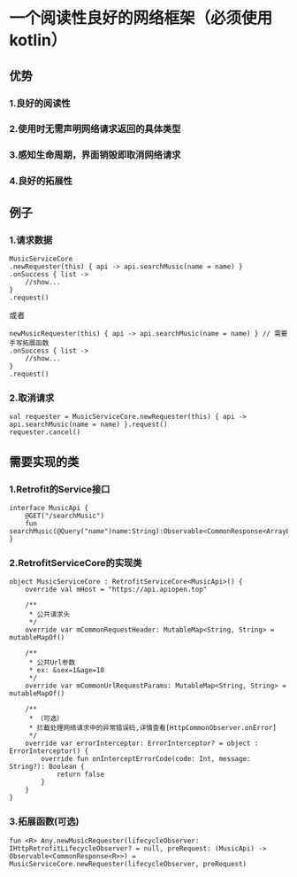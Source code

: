 # 一个阅读性良好的网络框架（必须使用kotlin）

## 优势
### 1.良好的阅读性
### 2.使用时无需声明网络请求返回的具体类型
### 3.感知生命周期，界面销毁即取消网络请求
### 4.良好的拓展性

## 例子
### 1.请求数据
    MusicServiceCore
    .newRequester(this) { api -> api.searchMusic(name = name) }
    .onSuccess { list ->
        //show...
    }
    .request()
    
或者
    
    newMusicRequester(this) { api -> api.searchMusic(name = name) } // 需要手写拓展函数
    .onSuccess { list ->
        //show...
    }
    .request()
    
### 2.取消请求
    val requester = MusicServiceCore.newRequester(this) { api -> api.searchMusic(name = name) }.request()
    requester.cancel()
    
## 需要实现的类
### 1.Retrofit的Service接口
    interface MusicApi {
        @GET("/searchMusic")
        fun searchMusic(@Query("name")name:String):Observable<CommonResponse<ArrayList<SearchMusic.Item>>>
    }
    
### 2.RetrofitServiceCore的实现类
    object MusicServiceCore : RetrofitServiceCore<MusicApi>() {
        override val mHost = "https://api.apiopen.top"

        /**
         * 公共请求头
         */
        override var mCommonRequestHeader: MutableMap<String, String> = mutableMapOf()

        /**
         * 公共Url参数
         * ex: &sex=1&age=18
         */
        override var mCommonUrlRequestParams: MutableMap<String, String> = mutableMapOf()

        /**
         * （可选）
         * 拦截处理网络请求中的异常错误码,详情查看[HttpCommonObserver.onError]
         */
        override var errorInterceptor: ErrorInterceptor? = object : ErrorInterceptor() {
            override fun onInterceptErrorCode(code: Int, message: String?): Boolean {
                return false
            }
        }
    }
### 3.拓展函数(可选)
    fun <R> Any.newMusicRequester(lifecycleObserver: IHttpRetrofitLifecycleObserver? = null, preRequest: (MusicApi) -> Observable<CommonResponse<R>>) = MusicServiceCore.newRequester(lifecycleObserver, preRequest)

